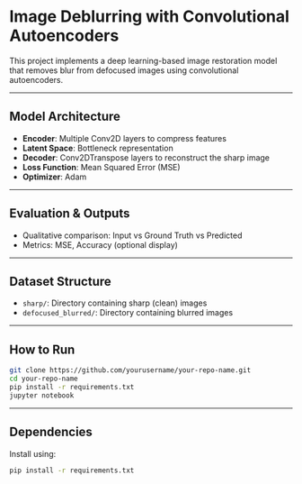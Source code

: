 # Image Deblurring with Convolutional Autoencoders

This project implements a deep learning-based image restoration model that removes blur from defocused images using convolutional autoencoders.

---

## Model Architecture

- **Encoder**: Multiple Conv2D layers to compress features  
- **Latent Space**: Bottleneck representation  
- **Decoder**: Conv2DTranspose layers to reconstruct the sharp image  
- **Loss Function**: Mean Squared Error (MSE)  
- **Optimizer**: Adam  

---

## Evaluation & Outputs

- Qualitative comparison: Input vs Ground Truth vs Predicted  
- Metrics: MSE, Accuracy (optional display)  

---

## Dataset Structure

- `sharp/`: Directory containing sharp (clean) images  
- `defocused_blurred/`: Directory containing blurred images  

---

## How to Run
```bash
git clone https://github.com/yourusername/your-repo-name.git
cd your-repo-name
pip install -r requirements.txt
jupyter notebook
```

---

## Dependencies

Install using:

```bash
pip install -r requirements.txt
